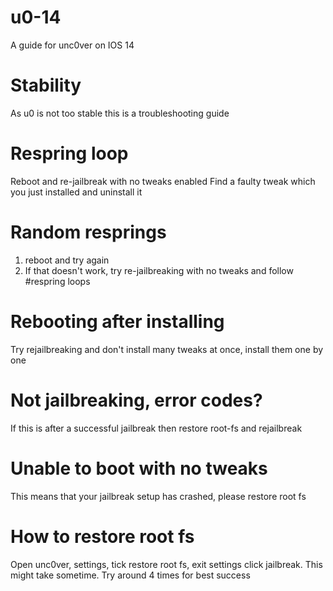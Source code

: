 # u0-14
A guide for unc0ver on IOS 14

# Stability
As u0 is not too stable this is a troubleshooting guide

# Respring loop
Reboot and re-jailbreak with no tweaks enabled
Find a faulty tweak which you just installed and uninstall it

# Random resprings
1. reboot and try again
2. If that doesn't work, try re-jailbreaking with no tweaks and follow #respring loops

# Rebooting after installing
Try rejailbreaking and don't install many tweaks at once, install them one by one

# Not jailbreaking, error codes?

If this is after a successful jailbreak then restore root-fs and rejailbreak

# Unable to boot with no tweaks
This means that your jailbreak setup has crashed, please restore root fs

# How to restore root fs
Open unc0ver, settings, tick restore root fs, exit settings click jailbreak. This might take sometime. Try around 4 times for best success
